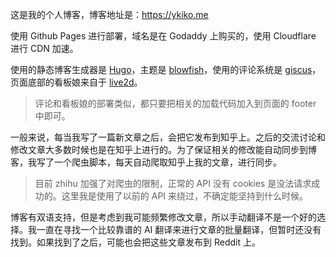 这是我的个人博客，博客地址是：https://ykiko.me

使用 Github Pages 进行部署，域名是在 Godaddy 上购买的，使用 Cloudflare 进行 CDN 加速。

使用的静态博客生成器是 [Hugo](https://gohugo.io/)，主题是 [blowfish](https://blowfish.page/)，使用的评论系统是 [giscus](https://giscus.app/zh-CN)，页面底部的看板娘来自于 [live2d](https://github.com/stevenjoezhang/live2d-widget)。

> 评论和看板娘的部署类似，都只要把相关的加载代码加入到页面的 footer 中即可。

一般来说，每当我写了一篇新文章之后，会把它发布到知乎上。之后的交流讨论和修改文章大多数时候也是在知乎上进行的。为了保证相关的修改能自动同步到博客，我写了一个爬虫脚本，每天自动爬取知乎上我的文章，进行同步。

> 目前 zhihu 加强了对爬虫的限制，正常的 API 没有 cookies 是没法请求成功的。这里我是使用了以前的 API 来绕过，不确定能坚持到什么时候。

博客有双语支持，但是考虑到我可能频繁修改文章，所以手动翻译不是一个好的选择。我一直在寻找一个比较靠谱的 AI 翻译来进行文章的批量翻译，但暂时还没有找到。如果找到了之后，可能也会把这些文章发布到 Reddit 上。

